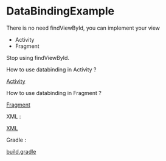 # DataBindingExample
There is no need findViewById, you can implement your view  


- Activity
- Fragment

Stop using findViewById. 

How to use databinding in Activity ?


[Activity](https://github.com/melikeey/No-FindViewByID-Android-Databinding/blob/master/app/src/main/java/melikeey/data_binding_example/MainActivity.java)

How to use databinding in Fragment ?


[Fragment](https://github.com/melikeey/No-FindViewByID-Android-Databinding/blob/master/app/src/main/java/melikeey/data_binding_example/TestFragment.java)

XML :

[XML](https://github.com/melikeey/No-FindViewByID-Android-Databinding/blob/master/app/src/main/res/layout/activity_main.xml)


Gradle :

[build.gradle](https://github.com/melikeey/No-FindViewByID-Android-Databinding/blob/master/app/build.gradle)
